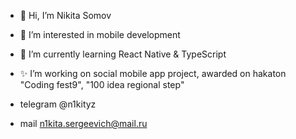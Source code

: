 - 👋 Hi, I’m Nikita Somov
- 👀 I’m interested in mobile development
- 🌱 I’m currently learning React Native & TypeScript
- ✨ I’m working on social mobile app project, awarded on hakaton "Coding fest9", "100 idea regional step"

- telegram @n1kityz
- mail n1kita.sergeevich@mail.ru

<!---
NikSomov/NikSomov is a ✨ special ✨ repository because its `README.md` (this file) appears on your GitHub profile.
You can click the Preview link to take a look at your changes.
--->
